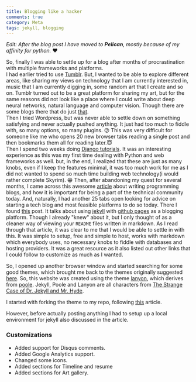 ```yaml
---
title: Blogging like a hacker
comments: true 
category: Meta
tags: jekyll, blogging
---
```


*Edit: After the blog post I have moved to **Pelican**, mostly because of my affinity for python.* ❤️ 

So, finally I was able to settle up for a blog after months of procrastination with multiple frameworks and platforms.   
I had earlier tried to use [Tumblr](http://nitishpuri.tumblr.com/). But, I wanted to be able to explore different areas, like sharing my views on technology that I am currently interested in, music that I am currently digging in, some random art that I create and so on. Tumblr turned out to be a great platform for sharing my art, but for the same reasons did not look like a place where I could write about deep neural networks, natural language and computer vision. Though there are some blogs there that do just [that](http://lewisandquark.tumblr.com/).    
Then I tried Wordpress, but was never able to settle down on something satisfying and never actually pushed anything. It just had too much to fiddle with, so many options, so many plugins. :confused:
This was very difficult for someone like me who opens 20 new browser tabs reading a single post and then bookmarks them all for reading later.:innocent:   
Then I spend two weeks doing [Django tutorials](http://www.tangowithdjango.com/). It was an interesting experience as this was my first time dealing with Python and web frameworks as well. but, in the end, I realized that these are just as many knobs, even if I keep the features minimal, it was too much work for me as I did not wanted to spend so much time building web technology(i would rather complete Skyrim). :grin:
Then, after abandoning my quest for several months, I came across this awesome [article](https://emptysqua.re/blog/write-an-excellent-programming-blog/) about writing programming blogs, and how it is important for being a part of the technical community today. And, naturally, I had another 25 tabs open looking for advice on starting a tech blog and most feasible platforms to do so today.
There I found [this](http://bruceeckel.github.io/2014/11/19/using-github-pages/) post. It talks about using [jekyll](https://jekyllrb.com/) with [github pages](https://pages.github.com/) as a blogging platform. Though I already "knew" about it, but I only thought of as a cleaner way of viewing your `README` files written in markdown. As I read through that article, it was clear to me that I would be able to settle in with this. It was simple to setup, free and simple to host, works with markdown which everybody uses, no necessary knobs to fiddle with databases and hosting providers. It was a great resource as it also listed out other links that I could follow to customize as much as I wanted.

So, I opened up another browser window and started searching for some good themes, which brought me back to the themes originally suggested [here](http://bruceeckel.github.io/2014/11/19/using-github-pages/). So, this website was created using the theme [lanyon](https://github.com/poole/lanyon), which derives from [poole](https://github.com/poole/poole). Jekyll, Poole and Lanyon are all characters from [The Strange Case of Dr. Jekyll and Mr. Hyde](http://en.wikipedia.org/wiki/Strange_Case_of_Dr_Jekyll_and_Mr_Hyde).

I started with forking the theme to my repo, following [this](https://www.smashingmagazine.com/2014/08/build-blog-jekyll-github-pages/) article.

However, before actually posting anything I had to setup up a local environment for jekyll also discussed in the article.

### Customizations
* Added support for Disqus comments.
* Added Google Analytics support.
* Changed some icons.
* Added sections for Timeline and resume
* Added sections for Art gallery.
